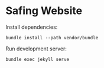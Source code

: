# Safing Website

Install dependencies:

    bundle install --path vendor/bundle

Run development server:

    bundle exec jekyll serve
